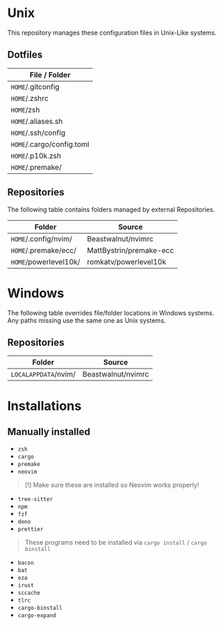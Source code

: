 # Unix

This repository manages these configuration files in Unix-Like systems.

## Dotfiles

| File / Folder             |
| ------------------------- |
| `HOME`/.gitconfig         |
| `HOME`/.zshrc             |
| `HOME`/zsh                |
| `HOME`/.aliases.sh        |
| `HOME`/.ssh/config        |
| `HOME`/.cargo/config.toml |
| `HOME`/.p10k.zsh          |
| `HOME`/.premake/          |

## Repositories

The following table contains folders managed by external Repositories.

| Folder                | Source                  |
| --------------------- | ----------------------- |
| `HOME`/.config/nvim/  | Beastwalnut/nvimrc      |
| `HOME`/.premake/ecc/  | MattBystrin/premake-ecc |
| `HOME`/powerlevel10k/ | romkatv/powerlevel10k   |

# Windows

The following table overrides file/folder locations in Windows systems.<br>
Any paths missing use the same one as Unix systems.

## Repositories

| Folder               | Source             |
| -------------------- | ------------------ |
| `LOCALAPPDATA`/nvim/ | Beastwalnut/nvimrc |

# Installations

## Manually installed

- `zsh`
- `cargo`
- `premake`
- `neovim`

> [!] Make sure these are installed so Neovim works properly!

- `tree-sitter`
- `npm`
- `fzf`
- `deno`
- `prettier`

> These programs need to be installed via `cargo install` / `cargo binstall`

- `bacon`
- `bat`
- `eza`
- `irust`
- `sccache`
- `tlrc`
- `cargo-binstall`
- `cargo-expand`
